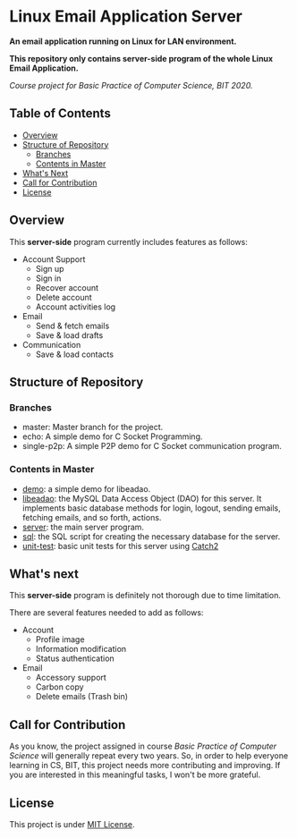 # Linux Email Application Server

**An email application running on Linux for LAN environment.**

**This repository only contains server-side program of the whole Linux Email Application.**

*Course project for Basic Practice of Computer Science, BIT 2020.*

## Table of Contents

- [Overview](https://github.com/Hyperzsb/linux-email-server#overview)
- [Structure of Repository](https://github.com/Hyperzsb/linux-email-server#structure-of-repository)
  - [Branches](https://github.com/Hyperzsb/linux-email-server#branches)
  - [Contents in Master](https://github.com/Hyperzsb/linux-email-server#contents-in-master)
- [What's Next](https://github.com/Hyperzsb/linux-email-server#whats-next)
- [Call for Contribution](https://github.com/Hyperzsb/linux-email-server#call-for-contribution)
- [License](https://github.com/Hyperzsb/linux-email-server#license)

## Overview

This **server-side** program currently includes features as follows:

- Account Support
  - Sign up
  - Sign in
  - Recover account
  - Delete account 
  - Account activities log
- Email
  - Send & fetch emails
  - Save & load drafts
- Communication 
  - Save & load contacts

## Structure of Repository

### Branches

- master: Master branch for the project.
- echo: A simple demo for C Socket Programming.
- single-p2p: A simple P2P demo for C Socket communication program.

### Contents in Master

- [demo](https://github.com/Hyperzsb/linux-email-server/tree/master/demo): a simple demo for libeadao.
- [libeadao](https://github.com/Hyperzsb/linux-email-server/tree/master/libleadao): the MySQL Data Access Object (DAO) for this server. It implements basic database methods for login, logout, sending emails, fetching emails, and so forth, actions.
- [server](https://github.com/Hyperzsb/linux-email-server/tree/master/server): the main server program.
- [sql](https://github.com/Hyperzsb/linux-email-server/tree/master/sql): the SQL script for creating the necessary database for the server.
- [unit-test](https://github.com/Hyperzsb/linux-email-server/tree/master/unit-test): basic unit tests for this server using [Catch2](https://github.com/catchorg/Catch2)

## What's next

This **server-side** program is definitely not thorough due to time limitation.

There are several features needed to add as follows:

- Account
  - Profile image
  - Information modification
  - Status authentication
- Email
  - Accessory support
  - Carbon copy
  - Delete emails (Trash bin)

## Call for Contribution

As you know, the project assigned in course *Basic Practice of Computer Science* will generally repeat every two years. So, in order to help everyone learning in CS, BIT, this project needs more contributing and improving. If you are interested in this meaningful tasks, I won't be more grateful.

## License

This project is under [MIT License](https://github.com/Hyperzsb/linux-email-server/blob/master/LICENSE).